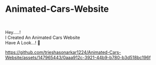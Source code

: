 # Animated-Cars-Website

<br>

Hey.....!
<br>
I Created An Animated Cars Website 
<br>
Have A Look...! 👀
<br>

https://github.com/trieshasonarkar1224/Animated-Cars-Website/assets/147965443/0aaa912c-3921-44b9-b780-b3d518bc196f

